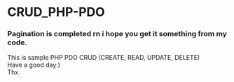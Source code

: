 # CRUD_PHP-PDO
<h3>Pagination is completed rn i hope you get it something from my code.</h3>
<p>
  This is sample PHP PDO CRUD (CREATE, READ, UPDATE, DELETE)
 <br>
 Have a good day:)
 <br>
 Thx.

</p>
